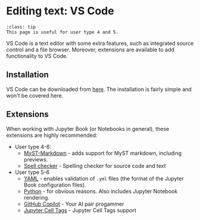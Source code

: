 # Editing text: VS Code

```{admonition} User types
:class: tip
This page is useful for user type 4 and 5.
```

VS Code is a text editor with some extra features, such as integrated source control and a file browser. Moreover, extensions are available to add functionality to VS Code.

## Installation

VS Code can be downloaded from [here](https://code.visualstudio.com). The installation is fairly simple and won't be covered here.

## Extensions

When working with Jupyter Book (or Notebooks in general), these extensions are highly recommended:

- User type 4-6:
    - [MyST-Markdown](https://marketplace.visualstudio.com/items?itemName=ExecutableBookProject.myst-highlight) - adds support for MyST markdown, including previews.
    - [Spell checker](https://marketplace.visualstudio.com/items?itemName=streetsidesoftware.code-spell-checker) - Spelling checker for source code and text
- User type 5-6
    - [YAML](https://marketplace.visualstudio.com/items?itemName=redhat.vscode-yaml) - enables validation of `.yml` files (the format of the Jupyter Book configuration files).
    - [Python](https://marketplace.visualstudio.com/items?itemName=ms-python.python) - for obvious reasons. Also includes Jupyter Notebook rendering.
    - [GitHub Copilot](https://marketplace.visualstudio.com/items?itemName=GitHub.copilot) - Your AI pair progammer
    - [Jupyter Cell Tags](https://marketplace.visualstudio.com/items?itemName=ms-toolsai.vscode-jupyter-cell-tags) - Jupyter Cell Tags support
